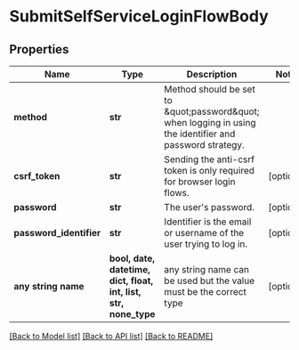 # SubmitSelfServiceLoginFlowBody


## Properties
Name | Type | Description | Notes
------------ | ------------- | ------------- | -------------
**method** | **str** | Method should be set to \&quot;password\&quot; when logging in using the identifier and password strategy. | 
**csrf_token** | **str** | Sending the anti-csrf token is only required for browser login flows. | [optional] 
**password** | **str** | The user&#39;s password. | [optional] 
**password_identifier** | **str** | Identifier is the email or username of the user trying to log in. | [optional] 
**any string name** | **bool, date, datetime, dict, float, int, list, str, none_type** | any string name can be used but the value must be the correct type | [optional]

[[Back to Model list]](../README.md#documentation-for-models) [[Back to API list]](../README.md#documentation-for-api-endpoints) [[Back to README]](../README.md)


